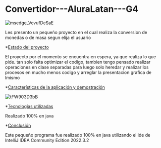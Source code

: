 # Convertidor---AluraLatan---G4

![msedge_VcvufDeSaE](https://user-images.githubusercontent.com/94420600/224578510-dcdd09ac-3d63-4069-8c6c-123e7d16ed1c.jpg)

Les presento un pequeño proyecto en el cual realiza la conversion de monedas o de masa segun elija el usuario


*[Estado del proyecto](#Estado-del-proyecto)

El proyecto por el momento se encuentra en espera, ya que realiza lo que pide.
tan solo falta optimizar el codigo, tambien tengo pensado realizar operaciones en clase separadas para luego solo heredar y realizar los procesos en mucho menos codigo y arreglar la presentacion grafica de lmismo 

*[Características de la aplicación y demostración](#Características-de-la-aplicación-y-demostración)


![tFW903D3bB](https://user-images.githubusercontent.com/94420600/224578614-281c1594-544a-4e3d-9f29-c7faab553ced.gif)


*[Tecnologías utilizadas](#tecnologías-utilizadas)

Realizado 100% en java 


*[Conclusión](#conclusión)

Este pequeño programa fue realizado 100% en java utilizando el ide de IntelliJ IDEA Community Edition 2022.3.2
